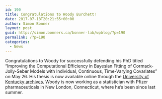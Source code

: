 ```yaml
---
id: 190
title: Congratulations to Woody Burchett!
date: 2017-07-18T20:21:55+00:00
author: Simon Bonner
layout: post
guid: http://simon.bonners.ca/bonner-lab/wpblog/?p=190
permalink: /?p=190
categories:
  - News
---
```

Congratulations to Woody for successfully defending his PhD titled &#8220;Improving the Computational Efficiency in Bayesian Fitting of Cormack-Jolly-Seber Models with Individual, Continuous, Time-Varying Covariates&#8221; on May 26. His thesis is now available online through the [University of Kentucky archives.](http://uknowledge.uky.edu/cgi/viewcontent.cgi?article=1031&context=statistics_etds) Woody is now working as a statistician with Pfizer pharmaceuticals in New London, Connecticut, where he&#8217;s been since last summer.